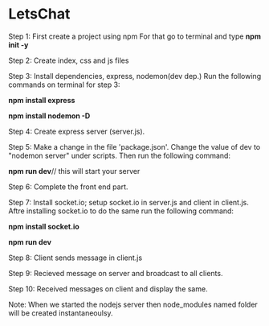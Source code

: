 # LetsChat
Step 1: First create a project using npm
For that go to terminal and type **npm init -y**

Step 2: Create index, css and js files

Step 3: Install dependencies, express, nodemon(dev dep.)
Run the following commands on terminal for step 3:

**npm install express**

**npm install nodemon -D**

Step 4: Create express server (server.js).

Step 5: Make a change in the file 'package.json'. Change the value of dev to "nodemon server" under scripts. Then run the following command:

**npm run dev**// this will start your server

Step 6: Complete the front end part.

Step 7: Install socket.io; setup socket.io in server.js and client in client.js. Aftre installing socket.io to do the same run the following command:

**npm install socket.io**

**npm run dev**

Step 8: Client sends message in client.js 

Step 9: Recieved message on server and broadcast to all clients.

Step 10: Received messages on client and display the same. 

Note: When we started the nodejs server then node_modules named folder will be created instantaneoulsy.
